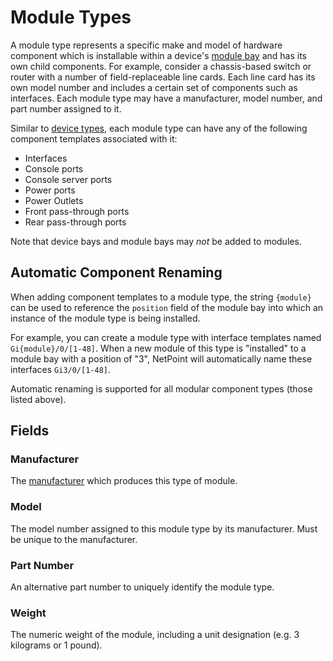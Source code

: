 # Module Types

A module type represents a specific make and model of hardware component which is installable within a device's [module bay](./modulebay.md) and has its own child components. For example, consider a chassis-based switch or router with a number of field-replaceable line cards. Each line card has its own model number and includes a certain set of components such as interfaces. Each module type may have a manufacturer, model number, and part number assigned to it.

Similar to [device types](./devicetype.md), each module type can have any of the following component templates associated with it:

* Interfaces
* Console ports
* Console server ports
* Power ports
* Power Outlets
* Front pass-through ports
* Rear pass-through ports

Note that device bays and module bays may _not_ be added to modules.

## Automatic Component Renaming

When adding component templates to a module type, the string `{module}` can be used to reference the `position` field of the module bay into which an instance of the module type is being installed.

For example, you can create a module type with interface templates named `Gi{module}/0/[1-48]`. When a new module of this type is "installed" to a module bay with a position of "3", NetPoint will automatically name these interfaces `Gi3/0/[1-48]`.

Automatic renaming is supported for all modular component types (those listed above).

## Fields

### Manufacturer

The [manufacturer](./manufacturer.md) which produces this type of module.

### Model

The model number assigned to this module type by its manufacturer. Must be unique to the manufacturer.

### Part Number

An alternative part number to uniquely identify the module type.

### Weight

The numeric weight of the module, including a unit designation (e.g. 3 kilograms or 1 pound).
